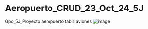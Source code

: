 # Aeropuerto_CRUD_23_Oct_24_5J
Gpo_5J_Proyecto aeropuerto tabla aviones
![image](https://github.com/user-attachments/assets/38916dba-5893-493d-afd6-3801240e12b2)
